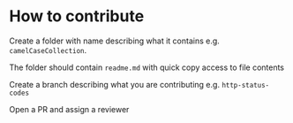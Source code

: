 # How to contribute

Create a folder with name describing what it contains e.g. `camelCaseCollection`.

The folder should contain `readme.md` with quick copy access to file contents

Create a branch describing what you are contributing e.g. `http-status-codes`

Open a PR and assign a reviewer
